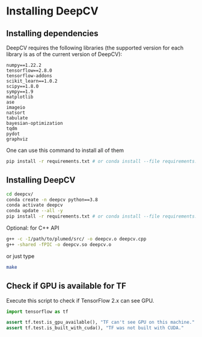 # Installing DeepCV

## Installing dependencies

DeepCV requires the following libraries (the supported version for each library is as of the current version of DeepCV):

```
numpy==1.22.2
tensorflow==2.8.0
tensorflow-addons
scikit_learn==1.0.2
scipy==1.8.0
sympy==1.9
matplotlib
ase
imageio
natsort
tabulate
bayesian-optimization
tqdm
pydot
graphviz
```

One can use this command to install all of them
```sh
pip install -r requirements.txt # or conda install --file requirements.txt
```

## Installing DeepCV

```sh
cd deepcv/
conda create -n deepcv python==3.8
conda activate deepcv
conda update --all -y
pip install -r requirements.txt # or conda install --file requirements.txt
```

Optional: for C++ API
```sh
g++ -c -I/path/to/plumed/src/ -o deepcv.o deepcv.cpp
g++ -shared -fPIC -o deepcv.so deepcv.o
```
or just type
```sh
make
```

## Check if GPU is available for TF

Execute this script to check if TensorFlow 2.x can see GPU.
```python
import tensorflow as tf

assert tf.test.is_gpu_available(), "TF can't see GPU on this machine."
assert tf.test.is_built_with_cuda(), "TF was not built with CUDA."
```
